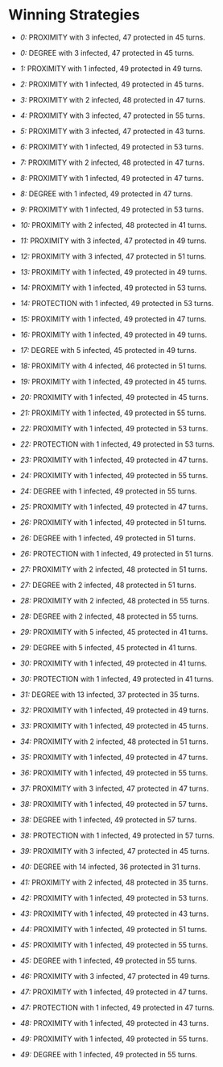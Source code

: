 # Winning Strategies

* _0:_ PROXIMITY with 3 infected, 47 protected in 45 turns.


* _0:_ DEGREE with 3 infected, 47 protected in 45 turns.


* _1:_ PROXIMITY with 1 infected, 49 protected in 49 turns.


* _2:_ PROXIMITY with 1 infected, 49 protected in 45 turns.


* _3:_ PROXIMITY with 2 infected, 48 protected in 47 turns.


* _4:_ PROXIMITY with 3 infected, 47 protected in 55 turns.


* _5:_ PROXIMITY with 3 infected, 47 protected in 43 turns.


* _6:_ PROXIMITY with 1 infected, 49 protected in 53 turns.


* _7:_ PROXIMITY with 2 infected, 48 protected in 47 turns.


* _8:_ PROXIMITY with 1 infected, 49 protected in 47 turns.


* _8:_ DEGREE with 1 infected, 49 protected in 47 turns.


* _9:_ PROXIMITY with 1 infected, 49 protected in 53 turns.


* _10:_ PROXIMITY with 2 infected, 48 protected in 41 turns.


* _11:_ PROXIMITY with 3 infected, 47 protected in 49 turns.


* _12:_ PROXIMITY with 3 infected, 47 protected in 51 turns.


* _13:_ PROXIMITY with 1 infected, 49 protected in 49 turns.


* _14:_ PROXIMITY with 1 infected, 49 protected in 53 turns.


* _14:_ PROTECTION with 1 infected, 49 protected in 53 turns.


* _15:_ PROXIMITY with 1 infected, 49 protected in 47 turns.


* _16:_ PROXIMITY with 1 infected, 49 protected in 49 turns.


* _17:_ DEGREE with 5 infected, 45 protected in 49 turns.


* _18:_ PROXIMITY with 4 infected, 46 protected in 51 turns.


* _19:_ PROXIMITY with 1 infected, 49 protected in 45 turns.


* _20:_ PROXIMITY with 1 infected, 49 protected in 45 turns.


* _21:_ PROXIMITY with 1 infected, 49 protected in 55 turns.


* _22:_ PROXIMITY with 1 infected, 49 protected in 53 turns.


* _22:_ PROTECTION with 1 infected, 49 protected in 53 turns.


* _23:_ PROXIMITY with 1 infected, 49 protected in 47 turns.


* _24:_ PROXIMITY with 1 infected, 49 protected in 55 turns.


* _24:_ DEGREE with 1 infected, 49 protected in 55 turns.


* _25:_ PROXIMITY with 1 infected, 49 protected in 47 turns.


* _26:_ PROXIMITY with 1 infected, 49 protected in 51 turns.


* _26:_ DEGREE with 1 infected, 49 protected in 51 turns.


* _26:_ PROTECTION with 1 infected, 49 protected in 51 turns.


* _27:_ PROXIMITY with 2 infected, 48 protected in 51 turns.


* _27:_ DEGREE with 2 infected, 48 protected in 51 turns.


* _28:_ PROXIMITY with 2 infected, 48 protected in 55 turns.


* _28:_ DEGREE with 2 infected, 48 protected in 55 turns.


* _29:_ PROXIMITY with 5 infected, 45 protected in 41 turns.


* _29:_ DEGREE with 5 infected, 45 protected in 41 turns.


* _30:_ PROXIMITY with 1 infected, 49 protected in 41 turns.


* _30:_ PROTECTION with 1 infected, 49 protected in 41 turns.


* _31:_ DEGREE with 13 infected, 37 protected in 35 turns.


* _32:_ PROXIMITY with 1 infected, 49 protected in 49 turns.


* _33:_ PROXIMITY with 1 infected, 49 protected in 45 turns.


* _34:_ PROXIMITY with 2 infected, 48 protected in 51 turns.


* _35:_ PROXIMITY with 1 infected, 49 protected in 47 turns.


* _36:_ PROXIMITY with 1 infected, 49 protected in 55 turns.


* _37:_ PROXIMITY with 3 infected, 47 protected in 47 turns.


* _38:_ PROXIMITY with 1 infected, 49 protected in 57 turns.


* _38:_ DEGREE with 1 infected, 49 protected in 57 turns.


* _38:_ PROTECTION with 1 infected, 49 protected in 57 turns.


* _39:_ PROXIMITY with 3 infected, 47 protected in 45 turns.


* _40:_ DEGREE with 14 infected, 36 protected in 31 turns.


* _41:_ PROXIMITY with 2 infected, 48 protected in 35 turns.


* _42:_ PROXIMITY with 1 infected, 49 protected in 53 turns.


* _43:_ PROXIMITY with 1 infected, 49 protected in 43 turns.


* _44:_ PROXIMITY with 1 infected, 49 protected in 51 turns.


* _45:_ PROXIMITY with 1 infected, 49 protected in 55 turns.


* _45:_ DEGREE with 1 infected, 49 protected in 55 turns.


* _46:_ PROXIMITY with 3 infected, 47 protected in 49 turns.


* _47:_ PROXIMITY with 1 infected, 49 protected in 47 turns.


* _47:_ PROTECTION with 1 infected, 49 protected in 47 turns.


* _48:_ PROXIMITY with 1 infected, 49 protected in 43 turns.


* _49:_ PROXIMITY with 1 infected, 49 protected in 55 turns.


* _49:_ DEGREE with 1 infected, 49 protected in 55 turns.



